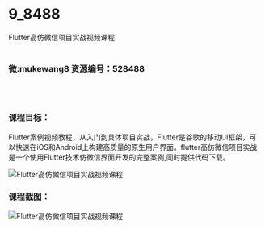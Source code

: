 # 9_8488
Flutter高仿微信项目实战视频课程
<br/></br>
<h3>微:mukewang8 资源编号：528488</h3>
<br/></br>
<h3>课程目标：</h3>
<p>Flutter案例视频教程，从入门到具体项目实战，Flutter是谷歌的移动UI框架，可以快速在iOS和Android上构建高质量的原生用户界面。flutter高仿<a title="查看与 微信项目 相关的文章" target="_blank">微信项目</a>实战是一个使用Flutter技术仿微信界面开发的完整案例,同时提供代码下载。</p>
<p><img src="https://www.ko996.com/wp-content/uploads/img/2019/11/2-35-300x167.png" alt="Flutter高仿微信项目实战视频课程"></p>
<h3>课程截图：</h3>
<p><img src="https://www.ko996.com/wp-content/uploads/img/2019/11/1-22.png" alt="Flutter高仿微信项目实战视频课程"></p>
<p>&nbsp;</p>
